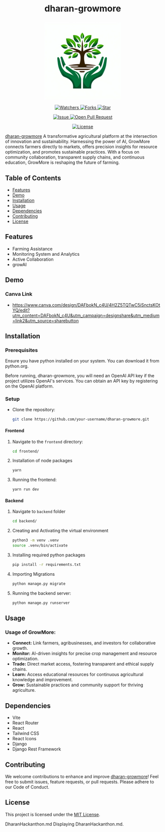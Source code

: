 # <p align="center">dharan-growmore</p>

<p align="center">
    <img src="./frontend/src/images/logo.jpg" width=250 height=250 />
</p>
<p align="center">
    <p align="center">
        <a href="https://github.com/SusheelThapa/dharan-growmore/" target="blank">
            <img src="https://img.shields.io/github/watchers/SusheelThapa/growMore?style=for-the-badge&logo=appveyor" alt="Watchers"/>
        </a>
        <a href="https://github.com/SusheelThapa/growMore/fork" target="blank">
            <img src="https://img.shields.io/github/forks/SusheelThapa/growMore?style=for-the-badge&logo=appveyor" alt="Forks"/>
        </a>
        <a href="https://github.com/SusheelThapa/growMore/stargazers" target="blank">
            <img src="https://img.shields.io/github/stars/SusheelThapa/growMore?style=for-the-badge&logo=appveyor" alt="Star"/>
        </a>
    </p>
    <p align="center">
        <a href="https://github.com/SusheelThapa/growMore/issues" target="blank">
            <img src="https://img.shields.io/github/issues/SusheelThapa/growMore.svg?style=for-the-badge&logo=appveyor" alt="Issue"/>
        </a>
        <a href="https://github.com/SusheelThapa/growMore/pulls" target="blank">
            <img src="https://img.shields.io/github/issues-pr/SusheelThapa/growMore.svg?style=for-the-badge&logo=appveyor" alt="Open Pull Request"/>
        </a>
    </p>
    <p align="center">
        <a href="https://github.com/SusheelThapa/growMore/blob/master/LICENSE" target="blank">
            <img src="https://img.shields.io/github/license/SusheelThapa/growMore?style=for-the-badge&logo=appveyor" alt="License" />
        </a>
    </p>
</p>

[dharan-growmore](https://github.com/SusheelThapa/dharan-growmore:) A transformative agricultural platform at the intersection of innovation and sustainability. Harnessing the power of AI, GrowMore connects farmers directly to markets, offers precision insights for resource optimization, and promotes sustainable practices. With a focus on community collaboration, transparent supply chains, and continuous education, GrowMore is reshaping the future of farming.

## Table of Contents

- [Features](#features)
- [Demo](#demo)
- [Installation](#installation)
- [Usage](#usage)
- [Dependencies](#dependencies)
- [Contributing](#contributing)
- [License](#license)

## Features
 
- Farming Assistance
- Monitoring System and Analytics
- Active Collaboration
- growAI

## Demo

<!-- TODO: Demo video will be update via github -->
### Canva Link 
- https://www.canva.com/design/DAFbokN_c4U/4H2Z5TQTwC5iSnctsKOtYQ/edit?utm_content=DAFbokN_c4U&utm_campaign=designshare&utm_medium=link2&utm_source=sharebutton

## Installation

### Prerequisites

Ensure you have python installed on your system. You can download it from python.org.

Before running, dharan-growmore, you will need an OpenAI API key if the project utilizes OpenAI's services. You can obtain an API key by registering on the OpenAI platform.


### Setup

- Clone the repository:

  ```bash
  git clone https://github.com/your-username/dharan-growmore.git
  ```

#### Frontend

1. Navigate to the `frontend` directory:

   ```bash
   cd frontend/
   ```

2. Installation of node packages

   ```bash
   yarn
   ```

3. Running the frontend:

   ```bash
   yarn run dev
   ```

#### Backend

1. Navigate to `backend` folder

   ```bash
   cd backend/
   ```

2. Creating and Activating the virtual environment

   ```bash
   python3 -m venv .venv
   source .venv/bin/activate
   ```

3. Installing required python packages

   ```bash
   pip install -r requirements.txt
   ```

4. Importing Migrations

    ```bash
    python manage.py migrate
    ```
    


5. Running the backend server:

   ```bash
   python manage.py runserver
   ```


## Usage

### Usage of GrowMore:

- **Connect:** Link farmers, agribusinesses, and investors for collaborative growth.
- **Monitor:** AI-driven insights for precise crop management and resource optimization.
- **Trade:** Direct market access, fostering transparent and ethical supply chains.
- **Learn:** Access educational resources for continuous agricultural knowledge and improvement.
- **Grow:** Sustainable practices and community support for thriving agriculture.

## Dependencies

- Vite
- React Router
- React
- Tailwind CSS
- React Icons
- Django
- Django Rest Framework

## Contributing

We welcome contributions to enhance and improve [dharan-growmore]()! Feel free to submit issues, feature requests, or pull requests. Please adhere to our Code of Conduct.

## License

This project is licensed under the [MIT License](/LICENSE).

DharanHackanthon.md
Displaying DharanHackanthon.md.


